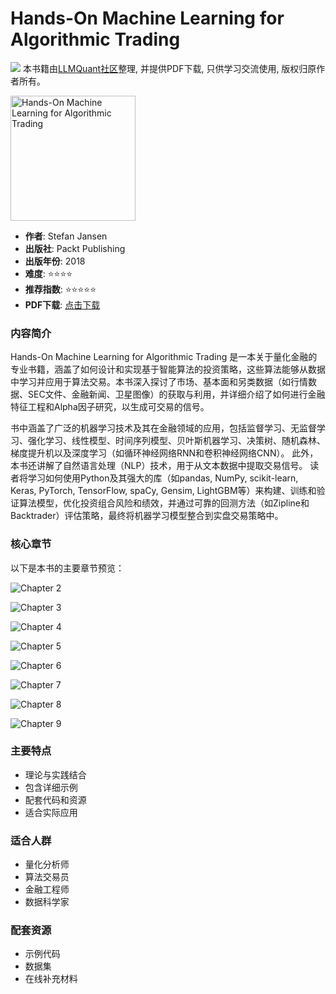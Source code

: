 # Hands-On Machine Learning for Algorithmic Trading

![](https://fastly.jsdelivr.net/gh/bucketio/img3@main/2024/09/04/1725464231869-e0b2f727-2a0f-4270-bf6c-31ddc350426a.gif)
本书籍由[LLMQuant社区](https://llmquant.com/)整理, 并提供PDF下载, 只供学习交流使用, 版权归原作者所有。

<img src="1.png" alt="Hands-On Machine Learning for Algorithmic Trading" width="200"/>

- **作者**: Stefan Jansen
- **出版社**: Packt Publishing
- **出版年份**: 2018
- **难度**: ⭐⭐⭐⭐
- **推荐指数**: ⭐⭐⭐⭐⭐
- **PDF下载**: [点击下载](https://asset.quant-wiki.com/pdf/Hands-On%20Machine%20Learning%20for%20Algorithmic%20Trading.pdf)

### 内容简介

Hands-On Machine Learning for Algorithmic Trading 是一本关于量化金融的专业书籍，涵盖了如何设计和实现基于智能算法的投资策略，这些算法能够从数据中学习并应用于算法交易。本书深入探讨了市场、基本面和另类数据（如行情数据、SEC文件、金融新闻、卫星图像）的获取与利用，并详细介绍了如何进行金融特征工程和Alpha因子研究，以生成可交易的信号。

书中涵盖了广泛的机器学习技术及其在金融领域的应用，包括监督学习、无监督学习、强化学习、线性模型、时间序列模型、贝叶斯机器学习、决策树、随机森林、梯度提升机以及深度学习（如循环神经网络RNN和卷积神经网络CNN）。 此外，本书还讲解了自然语言处理（NLP）技术，用于从文本数据中提取交易信号。 读者将学习如何使用Python及其强大的库（如pandas, NumPy, scikit-learn, Keras, PyTorch, TensorFlow, spaCy, Gensim, LightGBM等）来构建、训练和验证算法模型，优化投资组合风险和绩效，并通过可靠的回测方法（如Zipline和Backtrader）评估策略，最终将机器学习模型整合到实盘交易策略中。

### 核心章节

以下是本书的主要章节预览：

![Chapter 2](2.png)

![Chapter 3](3.png)

![Chapter 4](4.png)

![Chapter 5](5.png)

![Chapter 6](6.png)

![Chapter 7](7.png)

![Chapter 8](8.png)

![Chapter 9](9.png)

### 主要特点

- 理论与实践结合
- 包含详细示例
- 配套代码和资源
- 适合实际应用

### 适合人群

- 量化分析师
- 算法交易员
- 金融工程师
- 数据科学家

### 配套资源

- 示例代码
- 数据集
- 在线补充材料